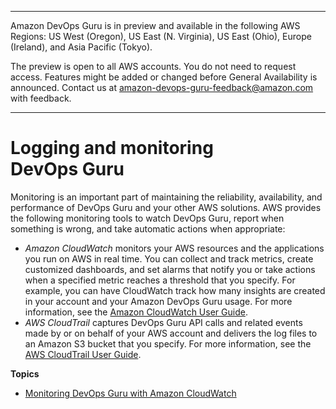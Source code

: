 --------

Amazon DevOps Guru is in preview and available in the following AWS Regions: US West \(Oregon\), US East \(N\. Virginia\), US East \(Ohio\), Europe \(Ireland\), and Asia Pacific \(Tokyo\)\.

The preview is open to all AWS accounts\. You do not need to request access\. Features might be added or changed before General Availability is announced\. Contact us at [amazon\-devops\-guru\-feedback@amazon\.com](mailto:amazon-devops-guru-feedback@amazon.com) with feedback\.

--------

# Logging and monitoring DevOps Guru<a name="monitoring-overview"></a>

Monitoring is an important part of maintaining the reliability, availability, and performance of DevOps Guru and your other AWS solutions\. AWS provides the following monitoring tools to watch DevOps Guru, report when something is wrong, and take automatic actions when appropriate:
+ *Amazon CloudWatch* monitors your AWS resources and the applications you run on AWS in real time\. You can collect and track metrics, create customized dashboards, and set alarms that notify you or take actions when a specified metric reaches a threshold that you specify\. For example, you can have CloudWatch track how many insights are created in your account and your Amazon DevOps Guru usage\. For more information, see the [Amazon CloudWatch User Guide](https://docs.aws.amazon.com/AmazonCloudWatch/latest/monitoring/)\.
+ *AWS CloudTrail* captures DevOps Guru API calls and related events made by or on behalf of your AWS account and delivers the log files to an Amazon S3 bucket that you specify\. For more information, see the [AWS CloudTrail User Guide](https://docs.aws.amazon.com/awscloudtrail/latest/userguide/)\.

**Topics**
+ [Monitoring DevOps Guru with Amazon CloudWatch](monitoring-cloudwatch.md)